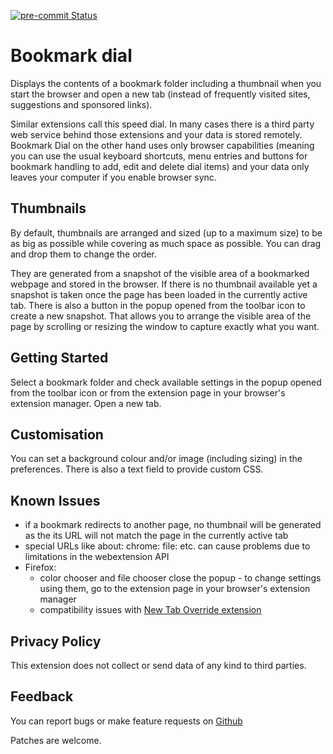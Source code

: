[![pre-commit Status](https://github.com/sblask/webextension-bookmark-dial/actions/workflows/pre-commit.yml/badge.svg)](https://github.com/sblask/webextension-bookmark-dial/actions/workflows/pre-commit.yml)

Bookmark dial
=============

Displays the contents of a bookmark folder including a thumbnail when you start
the browser and open a new tab (instead of frequently visited sites,
suggestions and sponsored links).

Similar extensions call this speed dial. In many cases there is a third party
web service behind those extensions and your data is stored remotely. Bookmark
Dial on the other hand uses only browser capabilities (meaning you can use the
usual keyboard shortcuts, menu entries and buttons for bookmark handling to
add, edit and delete dial items) and your data only leaves your computer if you
enable browser sync.

Thumbnails
----------

By default, thumbnails are arranged and sized (up to a maximum size) to be as
big as possible while covering as much space as possible. You can drag and drop
them to change the order.

They are generated from a snapshot of the visible area of a bookmarked webpage
and stored in the browser. If there is no thumbnail available yet a snapshot is
taken once the page has been loaded in the currently active tab. There is also
a button in the popup opened from the toolbar icon to create a new snapshot.
That allows you to arrange the visible area of the page by scrolling or
resizing the window to capture exactly what you want.

Getting Started
---------------

Select a bookmark folder and check available settings in the popup opened
from the toolbar icon or from the extension page in your browser's extension
manager. Open a new tab.

Customisation
-------------

You can set a background colour and/or image (including sizing) in the
preferences. There is also a text field to provide custom CSS.

Known Issues
------------

- if a bookmark redirects to another page, no thumbnail will be generated as
  the its URL will not match the page in the currently active tab
- special URLs like about: chrome: file: etc. can cause problems due to
  limitations in the webextension API
- Firefox:
  - color chooser and file chooser close the popup - to change settings using
    them, go to the extension page in your browser's extension manager
  - compatibility issues with [New Tab Override
    extension](https://addons.mozilla.org/en-US/firefox/addon/new-tab-override/)

Privacy Policy
--------------

This extension does not collect or send data of any kind to third parties.

Feedback
--------

You can report bugs or make feature requests on
[Github](https://github.com/sblask/webextension-bookmark-dial)

Patches are welcome.
